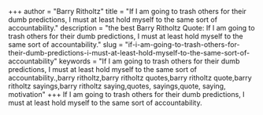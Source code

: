 +++
author = "Barry Ritholtz"
title = "If I am going to trash others for their dumb predictions, I must at least hold myself to the same sort of accountability."
description = "the best Barry Ritholtz Quote: If I am going to trash others for their dumb predictions, I must at least hold myself to the same sort of accountability."
slug = "if-i-am-going-to-trash-others-for-their-dumb-predictions-i-must-at-least-hold-myself-to-the-same-sort-of-accountability"
keywords = "If I am going to trash others for their dumb predictions, I must at least hold myself to the same sort of accountability.,barry ritholtz,barry ritholtz quotes,barry ritholtz quote,barry ritholtz sayings,barry ritholtz saying,quotes, sayings,quote, saying, motivation"
+++
If I am going to trash others for their dumb predictions, I must at least hold myself to the same sort of accountability.
